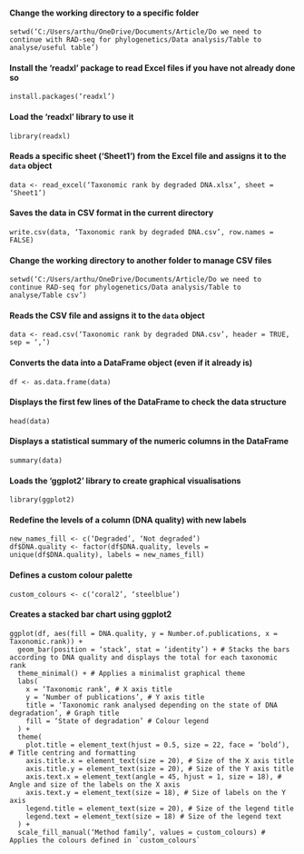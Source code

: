 #### Change the working directory to a specific folder
```
setwd(‘C:/Users/arthu/OneDrive/Documents/Article/Do we need to continue with RAD-seq for phylogenetics/Data analysis/Table to analyse/useful table’)
```
#### Install the ‘readxl’ package to read Excel files if you have not already done so
```
install.packages(‘readxl’)
```
#### Load the ‘readxl’ library to use it
```
library(readxl)
```
#### Reads a specific sheet (‘Sheet1’) from the Excel file and assigns it to the `data` object
```
data <- read_excel(‘Taxonomic rank by degraded DNA.xlsx’, sheet = ‘Sheet1’)
```
#### Saves the data in CSV format in the current directory
```
write.csv(data, ‘Taxonomic rank by degraded DNA.csv’, row.names = FALSE)
```
#### Change the working directory to another folder to manage CSV files
```
setwd(‘C:/Users/arthu/OneDrive/Documents/Article/Do we need to continue RAD-seq for phylogenetics/Data analysis/Table to analyse/Table csv’)
```
#### Reads the CSV file and assigns it to the `data` object
```
data <- read.csv(‘Taxonomic rank by degraded DNA.csv’, header = TRUE, sep = ‘,’)
```
#### Converts the data into a DataFrame object (even if it already is)
```
df <- as.data.frame(data)
```
#### Displays the first few lines of the DataFrame to check the data structure
```
head(data)
```
#### Displays a statistical summary of the numeric columns in the DataFrame
```
summary(data)
```
#### Loads the ‘ggplot2’ library to create graphical visualisations
```
library(ggplot2)
```
#### Redefine the levels of a column (DNA quality) with new labels
```
new_names_fill <- c(‘Degraded’, ‘Not degraded’)
df$DNA.quality <- factor(df$DNA.quality, levels = unique(df$DNA.quality), labels = new_names_fill)
```
#### Defines a custom colour palette
```
custom_colours <- c(‘coral2’, ‘steelblue’)
```
#### Creates a stacked bar chart using ggplot2
```
ggplot(df, aes(fill = DNA.quality, y = Number.of.publications, x = Taxonomic.rank)) + 
  geom_bar(position = ‘stack’, stat = ‘identity’) + # Stacks the bars according to DNA quality and displays the total for each taxonomic rank
  theme_minimal() + # Applies a minimalist graphical theme
  labs(
    x = ‘Taxonomic rank’, # X axis title
    y = ‘Number of publications’, # Y axis title
    title = ‘Taxonomic rank analysed depending on the state of DNA degradation’, # Graph title
    fill = ‘State of degradation’ # Colour legend
  ) +
  theme(
    plot.title = element_text(hjust = 0.5, size = 22, face = ‘bold’), # Title centring and formatting
    axis.title.x = element_text(size = 20), # Size of the X axis title
    axis.title.y = element_text(size = 20), # Size of the Y axis title
    axis.text.x = element_text(angle = 45, hjust = 1, size = 18), # Angle and size of the labels on the X axis
    axis.text.y = element_text(size = 18), # Size of labels on the Y axis
    legend.title = element_text(size = 20), # Size of the legend title
    legend.text = element_text(size = 18) # Size of the legend text
  ) +
  scale_fill_manual(‘Method family’, values = custom_colours) # Applies the colours defined in `custom_colours`
```
